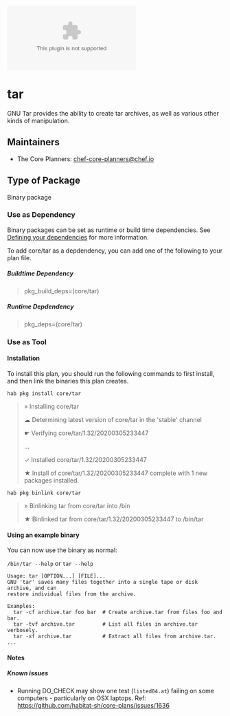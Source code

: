 [![Build Status](https://dev.azure.com/chefcorp-partnerengineering/Chef%20Base%20Plans/_apis/build/status/chef-base-plans.tar?branchName=master)](https://dev.azure.com/chefcorp-partnerengineering/Chef%20Base%20Plans/_build/latest?definitionId=75&branchName=master)

# tar

GNU Tar provides the ability to create tar archives, as well as various other kinds of manipulation.

## Maintainers

* The Core Planners: <chef-core-planners@chef.io>

## Type of Package

Binary package

### Use as Dependency

Binary packages can be set as runtime or build time dependencies. See [Defining your dependencies](https://www.habitat.sh/docs/developing-packages/developing-packages/#sts=Define%20Your%20Dependencies) for more information.

To add core/tar as a depdendency, you can add one of the following to your plan file.

##### Buildtime Dependency

> pkg_build_deps=(core/tar)

##### Runtime Depdendency

> pkg_deps=(core/tar)

### Use as Tool

#### Installation

To install this plan, you should run the following commands to first install, and then link the binaries this plan creates.

`hab pkg install core/tar`

> » Installing core/tar
>
> ☁ Determining latest version of core/tar in the 'stable' channel
>
> ☛ Verifying core/tar/1.32/20200305233447
>
> ...
>
> ✓ Installed core/tar/1.32/20200305233447
>
> ★ Install of core/tar/1.32/20200305233447 complete with 1 new packages installed.

`hab pkg binlink core/tar`

> » Binlinking tar from core/tar into /bin
>
> ★ Binlinked tar from core/tar/1.32/20200305233447 to /bin/tar

#### Using an example binary
You can now use the binary as normal:

`/bin/tar --help` or `tar --help`

```
Usage: tar [OPTION...] [FILE]...
GNU 'tar' saves many files together into a single tape or disk archive, and can
restore individual files from the archive.

Examples:
  tar -cf archive.tar foo bar  # Create archive.tar from files foo and bar.
  tar -tvf archive.tar         # List all files in archive.tar verbosely.
  tar -xf archive.tar          # Extract all files from archive.tar.
...
```

#### Notes

##### Known issues
* Running DO_CHECK may show one test (`listed04.at`) failing on some computers - particularly on OSX laptops. Ref: https://github.com/habitat-sh/core-plans/issues/1636 

